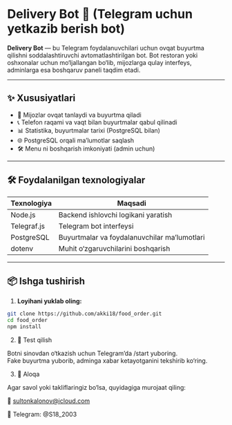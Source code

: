 # Delivery Bot 🍔 (Telegram uchun yetkazib berish bot)

**Delivery Bot** — bu Telegram foydalanuvchilari uchun ovqat buyurtma qilishni soddalashtiruvchi avtomatlashtirilgan bot. Bot restoran yoki oshxonalar uchun mo‘ljallangan bo‘lib, mijozlarga qulay interfeys, adminlarga esa boshqaruv paneli taqdim etadi.

---

## ✨ Xususiyatlari

- 🍔 Mijozlar ovqat tanlaydi va buyurtma qiladi
- 📞 Telefon raqami va vaqt bilan buyurtmalar qabul qilinadi
- 📊 Statistika, buyurtmalar tarixi (PostgreSQL bilan)
- 🌐 PostgreSQL orqali ma’lumotlar saqlash
- 🛠 Menu ni boshqarish imkoniyati (admin uchun)

---

## 🛠 Foydalanilgan texnologiyalar

| Texnologiya      | Maqsadi                                         |
|------------------|--------------------------------------------------|
| Node.js          | Backend ishlovchi logikani yaratish             |
| Telegraf.js      | Telegram bot interfeysi                         |
| PostgreSQL       | Buyurtmalar va foydalanuvchilar ma’lumotlari    |
| dotenv           | Muhit o‘zgaruvchilarini boshqarish              |

---

## 📦 Ishga tushirish

1. **Loyihani yuklab oling:**

```bash
git clone https://github.com/akki18/food_order.git
cd food_order
npm install
```

2. 🧪 Test qilish  

Botni sinovdan o‘tkazish uchun Telegram’da /start yuboring.  
Fake buyurtma yuborib, adminga xabar ketayotganini tekshirib ko‘ring.

3. 📩 Aloqa  

Agar savol yoki takliflaringiz bo‘lsa, quyidagiga murojaat qiling:

📧 sultonkalonov@icloud.com  

📱 Telegram: @S18_2003
